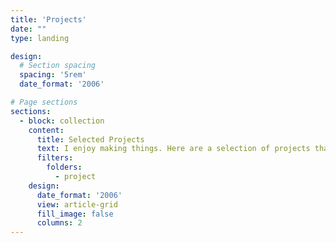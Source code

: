 ```yaml
---
title: 'Projects'
date: ""
type: landing

design:
  # Section spacing
  spacing: '5rem'
  date_format: '2006'

# Page sections
sections:
  - block: collection
    content:
      title: Selected Projects
      text: I enjoy making things. Here are a selection of projects that I have worked on over the years. This page is still under development, as I have several more projects I need to add.
      filters:
        folders:
          - project
    design:
      date_format: '2006'
      view: article-grid
      fill_image: false
      columns: 2
---
```

